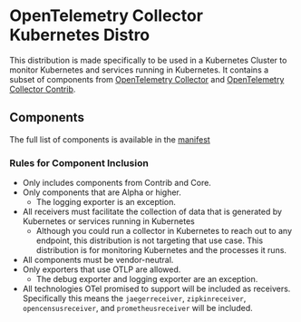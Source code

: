 # OpenTelemetry Collector Kubernetes Distro

This distribution is made specifically to be used in a Kubernetes Cluster to monitor Kubernetes and services running in Kubernetes. It contains a subset of components from [OpenTelemetry Collector](https://github.com/open-telemetry/opentelemetry-collector) and [OpenTelemetry Collector Contrib](https://github.com/open-telemetry/opentelemetry-collector-contrib).

## Components

The full list of components is available in the [manifest](manifest.yaml)

### Rules for Component Inclusion

 - Only includes components from Contrib and Core.
 - Only components that are Alpha or higher.
   - The logging exporter is an exception.
 - All receivers must facilitate the collection of data that is generated by Kubernetes or services running in Kubernetes 
   - Although you could run a collector in Kubernetes to reach out to any endpoint, this distribution is not targeting that use case. This distribution is for monitoring Kubernetes and the processes it runs. 
 - All components must be vendor-neutral.
 - Only exporters that use OTLP are allowed.
   - The debug exporter and logging exporter are an exception.
 - All technologies OTel promised to support will be included as receivers. Specifically this means the `jaegerreceiver`, `zipkinreceiver`, `opencensusreceiver`, and `prometheusreceiver` will be included.